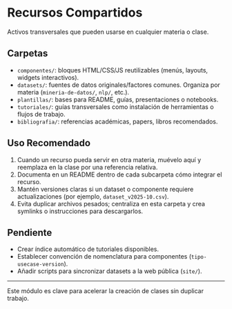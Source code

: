 # Recursos Compartidos

Activos transversales que pueden usarse en cualquier materia o clase.

## Carpetas

- `componentes/`: bloques HTML/CSS/JS reutilizables (menús, layouts, widgets interactivos).
- `datasets/`: fuentes de datos originales/factores comunes. Organiza por materia (`mineria-de-datos/`, `nlp/`, etc.).
- `plantillas/`: bases para README, guías, presentaciones o notebooks.
- `tutoriales/`: guías transversales como instalación de herramientas o flujos de trabajo.
- `bibliografia/`: referencias académicas, papers, libros recomendados.

## Uso Recomendado

1. Cuando un recurso pueda servir en otra materia, muévelo aquí y reemplaza en la clase por una referencia relativa.
2. Documenta en un README dentro de cada subcarpeta cómo integrar el recurso.
3. Mantén versiones claras si un dataset o componente requiere actualizaciones (por ejemplo, `dataset_v2025-10.csv`).
4. Evita duplicar archivos pesados; centraliza en esta carpeta y crea symlinks o instrucciones para descargarlos.

## Pendiente

- Crear índice automático de tutoriales disponibles.
- Establecer convención de nomenclatura para componentes (`tipo-usecase-version`).
- Añadir scripts para sincronizar datasets a la web pública (`site/`).

---

Este módulo es clave para acelerar la creación de clases sin duplicar trabajo.
